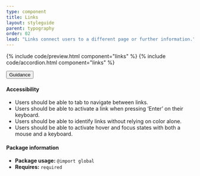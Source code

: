 ```yaml
---
type: component
title: Links
layout: styleguide
parent: typography
order: 02
lead: "Links connect users to a different page or further information."
---
```


<!-- Links section begin -->

{% include code/preview.html component="links" %}
{% include code/accordion.html component="links" %}
<div class="usa-accordion usa-accordion--bordered site-accordion-docs">
  <button class="usa-button-unstyled usa-accordion__button"
      aria-expanded="true" aria-controls="link-docs">
    Guidance
  </button>
  <div id="link-docs" class="usa-accordion__content site-component-usage">
    <h4>Accessibility</h4>
    <ul class="usa-content-list">
      <li>Users should be able to tab to navigate between links.</li>
      <li>Users should be able to activate a link when pressing ‘Enter’ on their keyboard.</li>
      <li>Users should be able to identify links without relying on color alone.</li>
      <li>Users should be able to activate hover and focus states with both a mouse and a keyboard.</li>
    </ul>
    <h4 class="usa-heading">Package information</h4>
    <ul class="usa-content-list">
      <li>
        <strong>Package usage:</strong> <code>@import global</code>
      </li>
      <li>
        <strong>Requires:</strong> <code>required</code>
      </li>
    </ul>
  </div>
</div>
